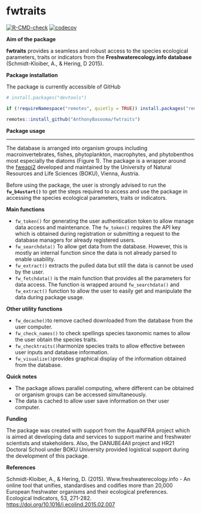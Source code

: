 
<!-- README.md is generated from README.Rmd. Please edit that file -->

# fwtraits

<!-- badges: start -->

[![R-CMD-check](https://github.com/AnthonyBasooma/fwtraits/actions/workflows/R-CMD-check.yaml/badge.svg)](https://github.com/AnthonyBasooma/fwtraits/actions/workflows/R-CMD-check.yaml)
[![codecov](https://codecov.io/gh/AnthonyBasooma/fwtraits/graph/badge.svg?token=07OUlLSQus)](https://codecov.io/gh/AnthonyBasooma/fwtraits)

<!-- badges: end -->

**Aim of the package**

**fwtraits** provides a seamless and robust access to the species
ecological parameters, traits or indicators from the
**Freshwaterecology.info database** (Schmidt-Kloiber, A., & Hering, D
2015).

**Package installation**

The package is currently accessible of GitHub

``` r
# install.packages("devtools")

if (!requireNamespace("remotes", quietly = TRUE)) install.packages("remotes")

remotes::install_github("AnthonyBasooma/fwtraits")
```

**Package usage**

------------------------------------------------------------------------

The database is arranged into organism groups including
macroinvertebrates, fishes, phytoplankton, macrophytes, and phytobenthos
most especially the diatoms (Figure 1). The package is a wrapper around
the [fweapi2](https://www.freshwaterecology.info/fweapi2docu.php)
developed and maintained by the University of Natural Resources and Life
Sciences (BOKU), Vienna, Austria.

Before using the package, the user is strongly advised to run the
**`fw_b4ustart()`** to get the steps required to access and use the
package in accessing the species ecological parameters, traits or
indicators.

<!-- ![**Figure 1. Accessing the species traits or ecological parameters from the Freshwaterecology.info database (FW DB).**](man/figures/fwatraitsworkflow.png) -->

**Main functions**

- `fw_token()` for generating the user authentication token to allow
  manage data access and maintenance. The `fw_token()` requires the API
  key which is obtained during registration or submitting a request to
  the database managers for already registered users.
- `fw_searchdata()` To allow get data from the database. However, this
  is mostly an internal function since the data is not already parsed to
  enable usability.
- `fw_extract()` extracts the pulled data but still the data is cannot
  be used by the user.
- `fw_fetchdata()` is the main function that provides all the parameters
  for data access. The function is wrapped around `fw_searchdata()` and
  `fw_extract()` function to allow the user to easily get and manipulate
  the data during package usage.

**Other utility functions**

- `fw_decache()`to remove cached downloaded from the database from the
  user computer.
- `fw_check_names()` to check spellings species taxonomic names to allow
  the user obtain the species traits.
- `fw_checktraits()`harmonize species traits to allow effective between
  user inputs and database information.
- `fw_visualize()`provides graphical display of the information obtained
  from the database.

**Quick notes**

- The package allows parallel computing, where different can be obtained
  or organism groups can be accessed simultaneously.
- The data is cached to allow user save information on ther user
  computer.

**Funding**

The package was created with support from the AquaINFRA project which is
aimed at developing data and services to support marine and freshwater
scientists and stakeholders. Also, the DANUBE4All project and HR21
Doctoral School under BOKU University provided logistical support during
the development of this package.

**References**

Schmidt-Kloiber, A., & Hering, D. (2015). Www.freshwaterecology.info -
An online tool that unifies, standardises and codifies more than 20,000
European freshwater organisms and their ecological preferences.
Ecological Indicators, 53, 271-282.
<https://doi.org/10.1016/j.ecolind.2015.02.007>
